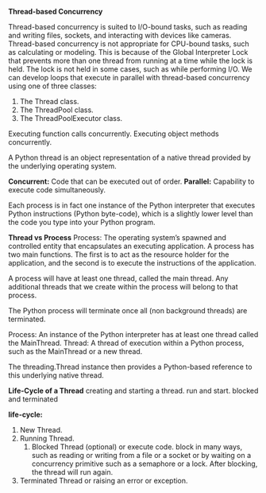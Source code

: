 **Thread-based Concurrency**

Thread-based concurrency is suited to I/O-bound tasks, such as reading and writing files, sockets, and interacting with devices like cameras.
Thread-based concurrency is not appropriate for CPU-bound tasks, such as calculating or modeling. This is because of the Global Interpreter Lock that prevents more than one thread
from running at a time while the lock is held. The lock is not held in some cases, such as
while performing I/O.
We can develop loops that execute in parallel with thread-based concurrency using one of
three classes:
1. The Thread class.
2. The ThreadPool class.
3. The ThreadPoolExecutor class.

Executing function calls concurrently.
Executing object methods concurrently.

A Python thread is an object representation of a native thread provided by the underlying operating system.

**Concurrent:** Code that can be executed out of order.
**Parallel:** Capability to execute code simultaneously.

Each process is in fact one instance of the Python interpreter that executes Python instructions (Python byte-code), which is a slightly lower level than the code you type into your Python program.

**Thread vs Process**
Process: The operating system’s spawned and controlled entity that encapsulates an executing application. A process has two main functions. The first is to act as the resource holder for the application, and the second is to execute the instructions of the application.

A process will have at least one thread, called the main thread. Any additional threads that we create within the process will belong to that process.

The Python process will terminate once all (non background threads) are terminated.

Process: An instance of the Python interpreter has at least one thread called the MainThread.
Thread: A thread of execution within a Python process, such as the MainThread or a new thread.

The threading.Thread instance then provides a Python-based reference to this underlying native thread.

**Life-Cycle of a Thread**
creating and starting a thread.
run and start.
blocked and terminated


**life-cycle:**
1) New Thread.
2) Running Thread.
   1) Blocked Thread (optional) or execute code.
      block in many ways, such as reading or writing from a file or a socket or by waiting on a concurrency primitive such as a semaphore or a lock. After blocking, the thread will run again.
3) Terminated Thread or raising an error or exception.